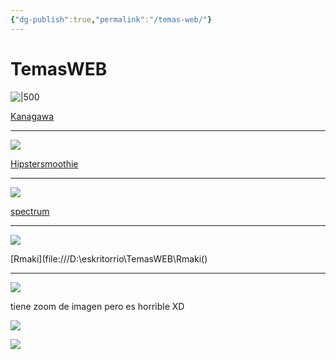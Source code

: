 ```yaml
---
{"dg-publish":true,"permalink":"/temas-web/"}
---
```



# TemasWEB

![|500](https://i.imgur.com/e3KhVti.png)

[Kanagawa](file:///D:\eskritorrio\TemasWEB\kanegawa.html)

---

![](https://i.imgur.com/zNo1dWE.png)

[Hipstersmoothie](file:///D:/eskritorrio/TemasWEB/hypersmoothie.html)

---

![](https://i.imgur.com/WohGEdw.png)

[spectrum](file:///D:/eskritorrio/TemasWEB/spectrum.html)

---

![](https://i.imgur.com/RHClSLg.png)

[Rmaki](file:///D:\eskritorrio\TemasWEB\Rmaki()

---

![](https://i.imgur.com/Foqch2j.png)

tiene zoom de imagen pero es horrible XD

![](https://i.imgur.com/5aNcdvd.png)

![](https://i.imgur.com/Dyu9793.png)
